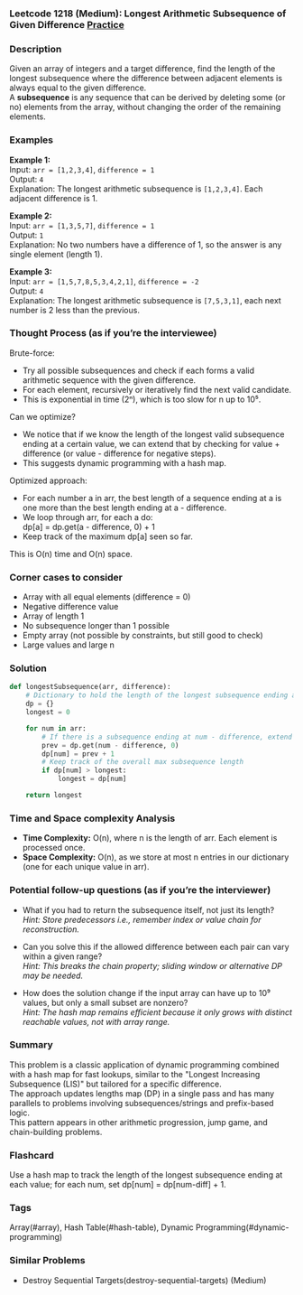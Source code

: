 ### Leetcode 1218 (Medium): Longest Arithmetic Subsequence of Given Difference [Practice](https://leetcode.com/problems/longest-arithmetic-subsequence-of-given-difference)

### Description  
Given an array of integers and a target difference, find the length of the longest subsequence where the difference between adjacent elements is always equal to the given difference.  
A **subsequence** is any sequence that can be derived by deleting some (or no) elements from the array, without changing the order of the remaining elements.

### Examples  

**Example 1:**  
Input: `arr = [1,2,3,4]`, `difference = 1`  
Output: `4`  
Explanation: The longest arithmetic subsequence is `[1,2,3,4]`. Each adjacent difference is 1.

**Example 2:**  
Input: `arr = [1,3,5,7]`, `difference = 1`  
Output: `1`  
Explanation: No two numbers have a difference of 1, so the answer is any single element (length 1).

**Example 3:**  
Input: `arr = [1,5,7,8,5,3,4,2,1]`, `difference = -2`  
Output: `4`  
Explanation: The longest arithmetic subsequence is `[7,5,3,1]`, each next number is 2 less than the previous.

### Thought Process (as if you’re the interviewee)  

Brute-force:  
- Try all possible subsequences and check if each forms a valid arithmetic sequence with the given difference.
- For each element, recursively or iteratively find the next valid candidate.
- This is exponential in time (2ⁿ), which is too slow for n up to 10⁵.

Can we optimize?  
- We notice that if we know the length of the longest valid subsequence ending at a certain value, we can extend that by checking for value + difference (or value - difference for negative steps).
- This suggests dynamic programming with a hash map.

Optimized approach:  
- For each number a in arr, the best length of a sequence ending at a is one more than the best length ending at a - difference.
- We loop through arr, for each a do:  
  dp[a] = dp.get(a - difference, 0) + 1  
- Keep track of the maximum dp[a] seen so far.

This is O(n) time and O(n) space.

### Corner cases to consider  
- Array with all equal elements (difference = 0)
- Negative difference value
- Array of length 1
- No subsequence longer than 1 possible
- Empty array (not possible by constraints, but still good to check)
- Large values and large n

### Solution

```python
def longestSubsequence(arr, difference):
    # Dictionary to hold the length of the longest subsequence ending at each value
    dp = {}
    longest = 0

    for num in arr:
        # If there is a subsequence ending at num - difference, extend it
        prev = dp.get(num - difference, 0)
        dp[num] = prev + 1
        # Keep track of the overall max subsequence length
        if dp[num] > longest:
            longest = dp[num]

    return longest
```

### Time and Space complexity Analysis  

- **Time Complexity:** O(n), where n is the length of arr. Each element is processed once.
- **Space Complexity:** O(n), as we store at most n entries in our dictionary (one for each unique value in arr).

### Potential follow-up questions (as if you’re the interviewer)  

- What if you had to return the subsequence itself, not just its length?  
  *Hint: Store predecessors i.e., remember index or value chain for reconstruction.*

- Can you solve this if the allowed difference between each pair can vary within a given range?  
  *Hint: This breaks the chain property; sliding window or alternative DP may be needed.*

- How does the solution change if the input array can have up to 10⁹ values, but only a small subset are nonzero?  
  *Hint: The hash map remains efficient because it only grows with distinct reachable values, not with array range.*

### Summary

This problem is a classic application of dynamic programming combined with a hash map for fast lookups, similar to the "Longest Increasing Subsequence (LIS)" but tailored for a specific difference.  
The approach updates lengths map (DP) in a single pass and has many parallels to problems involving subsequences/strings and prefix-based logic.  
This pattern appears in other arithmetic progression, jump game, and chain-building problems.


### Flashcard
Use a hash map to track the length of the longest subsequence ending at each value; for each num, set dp[num] = dp[num-diff] + 1.

### Tags
Array(#array), Hash Table(#hash-table), Dynamic Programming(#dynamic-programming)

### Similar Problems
- Destroy Sequential Targets(destroy-sequential-targets) (Medium)